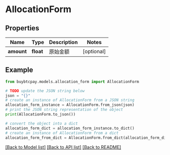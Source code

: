 # AllocationForm


## Properties

Name | Type | Description | Notes
------------ | ------------- | ------------- | -------------
**amount** | **float** | 原始金额 | [optional] 

## Example

```python
from buybtcpay.models.allocation_form import AllocationForm

# TODO update the JSON string below
json = "{}"
# create an instance of AllocationForm from a JSON string
allocation_form_instance = AllocationForm.from_json(json)
# print the JSON string representation of the object
print(AllocationForm.to_json())

# convert the object into a dict
allocation_form_dict = allocation_form_instance.to_dict()
# create an instance of AllocationForm from a dict
allocation_form_from_dict = AllocationForm.from_dict(allocation_form_dict)
```
[[Back to Model list]](../README.md#documentation-for-models) [[Back to API list]](../README.md#documentation-for-api-endpoints) [[Back to README]](../README.md)


